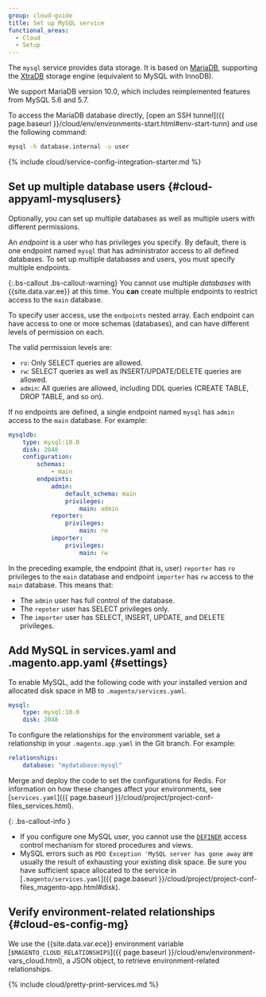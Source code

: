 ```yaml
---
group: cloud-guide
title: Set up MySQL service
functional_areas:
  - Cloud
  - Setup
---
```


The `mysql` service provides data storage. It is based on [MariaDB](https://mariadb.com/), supporting the [XtraDB](https://www.percona.com/software/mysql-database/percona-server/xtradb) storage engine (equivalent to MySQL with InnoDB).

We support MariaDB version 10.0, which includes reimplemented features from MySQL 5.6 and 5.7.

To access the MariaDB database directly, [open an SSH tunnel]({{ page.baseurl }}/cloud/env/environments-start.html#env-start-tunn) and use the following command:

```bash
mysql -h database.internal -u user
```

{% include cloud/service-config-integration-starter.md %}

## Set up multiple database users {#cloud-appyaml-mysqlusers}

Optionally, you can set up multiple databases as well as multiple users with different permissions.

An _endpoint_ is a user who has privileges you specify. By default, there is one endpoint named `mysql` that has administrator access to all defined databases. To set up multiple databases and users, you must specify multiple endpoints. 

{:.bs-callout .bs-callout-warning}
You cannot use multiple _databases_ with {{site.data.var.ee}} at this time. You **can** create multiple endpoints to restrict access to the `main` database.

To specify user access, use the `endpoints` nested array. Each endpoint can have access to one or more schemas (databases), and can have different levels of permission on each.

The valid permission levels are:

-  `ro`: Only SELECT queries are allowed.
-  `rw`: SELECT queries as well as INSERT/UPDATE/DELETE queries are allowed.
-  `admin`: All queries are allowed, including DDL queries (CREATE TABLE, DROP TABLE, and so on).

If no endpoints are defined, a single endpoint named `mysql` has `admin` access to the `main` database. For example:

```yaml
mysqldb:
    type: mysql:10.0
    disk: 2048
    configuration:
        schemas:
            - main
        endpoints:
            admin:
                default_schema: main
                privileges:
                    main: admin
            reporter:
                privileges:
                    main: ro
            importer:
                privileges:
                    main: rw

```

In the preceding example, the endpoint (that is, user) `reporter` has `ro` privileges to the `main` database and endpoint `importer` has `rw` access to the `main` database. This means that:

-  The `admin` user has full control of the database.
-  The `repoter` user has SELECT privileges only.
-  The `importer` user has SELECT, INSERT, UPDATE, and DELETE privileges.

## Add MySQL in services.yaml and .magento.app.yaml {#settings}

To enable MySQL, add the following code with your installed version and allocated disk space in MB to `.magento/services.yaml`.

```yaml
mysql:
    type: mysql:10.0
    disk: 2048
```

To configure the relationships for the environment variable, set a relationship in your `.magento.app.yaml` in the Git branch. For example:

```yaml
relationships:
    database: "mydatabase:mysql"
```

Merge and deploy the code to set the configurations for Redis. For information on how these changes affect your environments, see [`services.yaml`]({{ page.baseurl }}/cloud/project/project-conf-files_services.html).

{: .bs-callout-info }
-  If you configure one MySQL user, you cannot use the [`DEFINER`](http://dev.mysql.com/doc/refman/5.6/en/show-grants.html) access control mechanism for stored procedures and views.
-  MySQL errors such as `PDO Exception 'MySQL server has gone away` are usually the result of exhausting your existing disk space. Be sure you have sufficient space allocated to the service in [`.magento/services.yaml`]({{ page.baseurl }}/cloud/project/project-conf-files_magento-app.html#disk).

## Verify environment-related relationships {#cloud-es-config-mg}

We use the {{site.data.var.ece}} environment variable [`$MAGENTO_CLOUD_RELATIONSHIPS`]({{ page.baseurl }}/cloud/env/environment-vars_cloud.html), a JSON object, to retrieve environment-related relationships.

{% include cloud/pretty-print-services.md %}